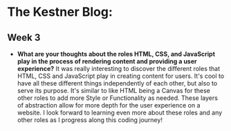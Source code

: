 # The Kestner Blog:

## Week 3  

* **What are your thoughts about the roles HTML, CSS, and JavaScript play in the process of rendering content and providing a user experience?**
It was really interesting to discover the different roles that HTML, CSS and JavaScript play in creating content for users. It's cool to have all these different things independently of each other, but also to serve its purpose. It's similar to like HTML being a Canvas for these other roles to add more Style or Functionality as needed. These layers of abstraction allow for more depth for the user experience on a website. I look forward to learning even more about these roles and any other roles as I progress along this coding journey!